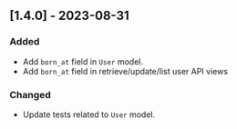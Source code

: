 ## [1.4.0] - 2023-08-31

### Added

- Add `born_at` field in `User` model.
- Add `born_at` field in retrieve/update/list user API views

### Changed

- Update tests related to `User` model.
